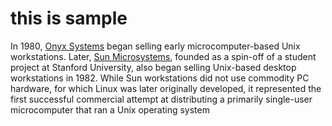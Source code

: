# this is sample

In 1980, [Onyx Systems](https://en.wikipedia.org/wiki/Onyx_Systems) began selling early microcomputer-based Unix workstations. Later, [Sun Microsystems](https://en.wikipedia.org/wiki/Sun_Microsystems "Sun Microsystems"), founded as a spin-off of a student project at Stanford University, also began selling Unix-based desktop workstations in 1982. While Sun workstations did not use commodity PC hardware, for which Linux was later originally developed, it represented the first successful commercial attempt at distributing a primarily single-user microcomputer that ran a Unix operating system
